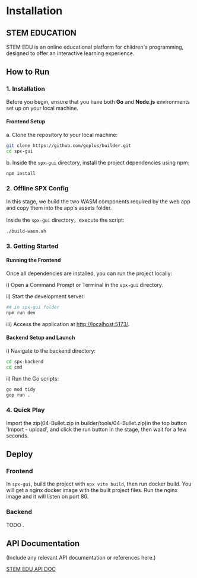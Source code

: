 # Installation

## STEM EDUCATION

STEM EDU is an online educational platform for children's programming, designed to offer an interactive learning experience.

## How to Run

### 1. Installation

Before you begin, ensure that you have both **Go** and **Node.js** environments set up on your local machine.

#### Frontend Setup

a. Clone the repository to your local machine:

```bash
git clone https://github.com/goplus/builder.git
cd spx-gui
```

b. Inside the `spx-gui` directory, install the project dependencies using npm:

```bash
npm install
```

### 2. Offline SPX Config

In this stage, we build the two WASM components required by the web app and copy them into the app's assets folder.

Inside the `spx-gui` directory，execute the script:

```
./build-wasm.sh
```

### 3. Getting Started

#### Running the Frontend

Once all dependencies are installed, you can run the project locally:

i) Open a Command Prompt or Terminal in the `spx-gui` directory.

ii) Start the development server:

```bash
## in spx-gui folder
npm run dev
```

iii) Access the application at [http://localhost:5173/](http://localhost:5173/).

#### Backend Setup and Launch

i) Navigate to the backend directory:

```bash
cd spx-backend
cd cmd
```

ii) Run the Go scripts:

```bash
go mod tidy
gop run .
```

### 4. Quick Play

Import the zip(04-Bullet.zip in builder/tools/04-Bullet.zip)in the top button 'Import - upload', and click the run button in the stage, then wait for a few seconds.

## Deploy

### Frontend

In `spx-gui`, build the project with `npx vite build`, then run docker build. You will get a nginx docker image with the built project files. Run the nginx image and it will listen on port 80.

### Backend

TODO .

## **API Documentation**

(Include any relevant API documentation or references here.)

[STEM EDU API DOC](https://lbul0aws0j.feishu.cn/docx/BpEQdCvwZoXw3TxBsgIc6F7Dnqh?from=from_copylink)

